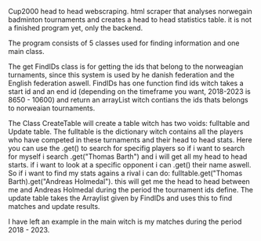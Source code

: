 Cup2000 head to head webscraping. 
html scraper that analyses norwegain badminton tournaments and creates a head to head statistics table.
it is not a finished program yet, only the backend.

The program consists of 5 classes used for finding information and one main class. 

The get FindIDs class is for getting the ids that belong to the norweagian turnaments, since this system is used by he danish federation and the English federation aswell.
FindIDs has one function find ids witch takes a start id and an end id (depending on the timeframe you want, 2018-2023 is 8650 - 10600) and return an arrayList witch contians the ids thats belongs to norweaian tournaments.

The Class CreateTable will create a table witch has two voids: fulltable and Update table.
The fulltable is the dictionary witch contains all the players who have competed in these turnaments and their head to head stats.
Here you can use the .get() to search for specifig players so if i want to search for myself i search .get("Thomas Barth") and i will get all my head to head starts.
if i want to look at a specific opponent i can .get() their name aswell. So if i want to find my stats agains a rival i can do: fulltable.get("Thomas Barth).get("Andreas Holmedal").
this will get me the head to head between me and Andreas Holmedal during the period the tournament ids define.
The update table takes the Arraylist given by FindIDs and uses this to find matches and update results.

I have left an example in the main witch is my matches during the period 2018 - 2023.
